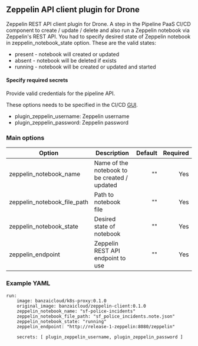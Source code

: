 
## Zeppelin API client plugin for Drone

Zeppelin REST API client plugin for Drone. A step in the Pipeline PaaS CI/CD component to create / update / delete and also run a Zeppelin notebook via Zeppelin's REST API.
You had to specify desired state of Zeppelin notebook in zeppelin_notebook_state option.
These are the valid states:

- present - notebook will created or updated
- absent - notebook will be deleted if exists
- running - notebook will be created or updated and started

#### Specify required secrets

Provide valid credentials for the pipeline API.

These options needs to be specified in the CI/CD [GUI](https://github.com/banzaicloud/pipeline/blob/master/docs/pipeline-howto.md#cicd-secrets).

* plugin_zeppelin_username: Zeppelin username
* plugin_zeppelin_password: Zeppelin password

### Main options

| Option                       | Description                                    | Default  | Required |
| -------------                | -----------------------                        | --------:| --------:|
| zeppelin_notebook_name       | Name of the notebook to be created / updated   | ""       | Yes       |
| zeppelin_notebook_file_path  | Path to notebook file                          | ""       | Yes       |
| zeppelin_notebook_state      | Desired state of notebook                      | ""       | Yes       |
| zeppelin_endpoint            | Zeppelin REST API endpoint to use              | ""       | Yes       |

### Example YAML

```
run:
    image: banzaicloud/k8s-proxy:0.1.0
    original_image: banzaicloud/zeppelin-client:0.1.0
    zeppelin_notebook_name: "sf-police-incidents"
    zeppelin_notebook_file_path: "sf_police_incidents.note.json"
    zeppelin_notebook_state: "running"
    zeppelin_endpoint: "http://release-1-zeppelin:8080/zeppelin"

    secrets: [ plugin_zeppelin_username, plugin_zeppelin_password ]
```
